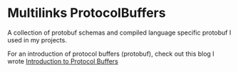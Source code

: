 # Multilinks ProtocolBuffers

A collection of protobuf schemas and compiled language specific protobuf I used in my projects.

For an introduction of protocol buffers (protobuf), check out this blog I wrote [Introduction to Protocol Buffers](https://aniotodyssey.com/2021/07/18/introduction-to-protocol-buffers/)